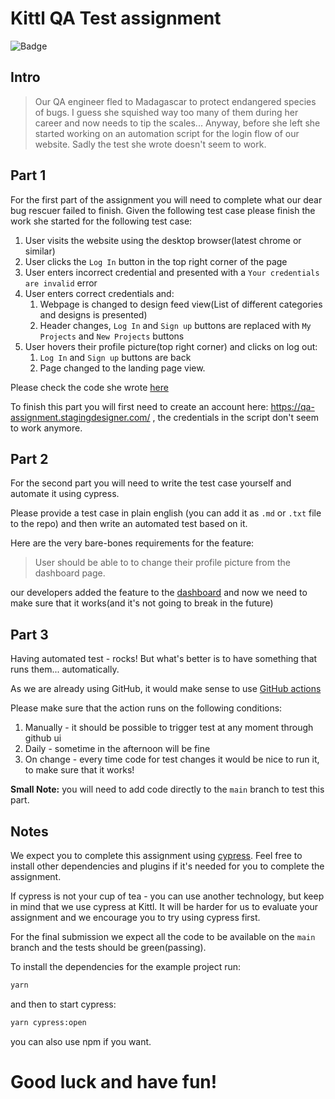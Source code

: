 # Kittl QA Test assignment


![Badge](https://github.com/ebazhanov/kittl-task/actions/workflows/main.yml/badge.svg?event=push)
## Intro

> Our QA engineer fled to Madagascar to protect endangered species of bugs.  I guess she squished way too many of them during her career and now needs to tip the scales... Anyway, before she left she started working on an automation script for the login flow of our website. Sadly the test she wrote doesn't seem to work.

## Part 1

For the first part of the assignment you will need to complete what our dear bug rescuer failed to finish. Given the following test case please finish the work she started for the following test case:

1. User visits the website using the desktop browser(latest chrome or similar)
2. User clicks the `Log In` button in the top right corner of the page
3. User enters incorrect credential and presented with a `Your credentials are invalid` error
4. User enters correct credentials and:
    1. Webpage is changed to design feed view(List of different categories and designs is presented)
    2. Header changes, `Log In` and `Sign up` buttons are replaced with `My Projects` and `New Projects` buttons
5. User hovers their profile picture(top right corner) and clicks on log out:
    1. `Log In` and `Sign up` buttons are back
    2. Page changed to the landing page view.

Please check the code she wrote [here](/cypress/e2e/0-test-kittl/login.cy.js)

To finish this part you will first need to create an account here: https://qa-assignment.stagingdesigner.com/ , the credentials in the script don't seem to work anymore.

## Part 2

For the second part you will need to write the test case yourself and automate it using cypress.

Please provide a test case in plain english (you can add it as `.md` or `.txt` file to the repo) and then write an automated test based on it.

Here are the very bare-bones requirements for the feature:

> User should be able to to change their profile picture from the dashboard page.

our developers added the feature to the [dashboard](https://qa-assignment.stagingdesigner.com/user/dashboard) and now we need to make sure that it works(and it's not going to break in the future)

## Part 3

Having automated test - rocks! But what's better is to have something that runs them... automatically. 

As we are already using GitHub, it would make sense to use [GitHub actions](https://docs.github.com/en/actions)

Please make sure that the action runs on the following conditions:
1. Manually - it should be possible to trigger test at any moment through github ui
2. Daily - sometime in the afternoon will be fine
3. On change - every time code for test changes it would be nice to run it, to make sure that it works!

**Small Note:** you will need to add code directly to the `main` branch to test this part.


## Notes

We expect you to complete this assignment using [cypress](https://www.cypress.io/).
Feel free to install other dependencies and plugins if it's needed for you to complete the assignment.

If cypress is not your cup of tea - you can use another technology, but keep in mind that we use cypress at Kittl. It will be harder for us to evaluate your assignment and we encourage you to try using cypress first.

For the final submission we expect all the code to be available on the `main` branch and the tests should be green(passing). 

To install the dependencies for the example project run:


```sh
yarn
```

and then to start cypress:

```sh
yarn cypress:open
```

you can also use npm if you want.

# Good luck and have fun!
